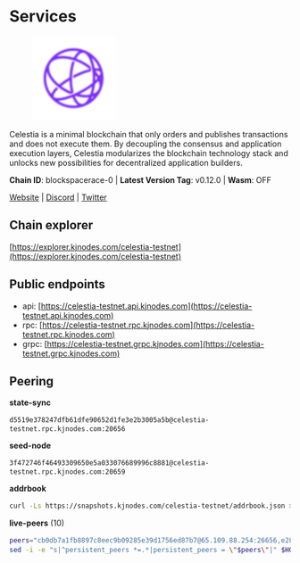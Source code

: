 # Services

<figure><img src="https://raw.githubusercontent.com/kj89/cosmos-images/main/logos/celestia.png" width="150" alt=""><figcaption></figcaption></figure>

Celestia is a minimal blockchain that only orders and publishes transactions and  does not execute them. By decoupling the consensus and application execution layers,  Celestia modularizes the blockchain technology stack and unlocks new possibilities  for decentralized application builders.

**Chain ID**: blockspacerace-0 | **Latest Version Tag**: v0.12.0 | **Wasm**: OFF

[Website](https://celestia.org) | [Discord](https://discord.gg/celestiacommunity) | [Twitter](https://twitter.com/CelestiaOrg)




## Chain explorer
[https://explorer.kjnodes.com/celestia-testnet](https://explorer.kjnodes.com/celestia-testnet)

## Public endpoints

* api: [https://celestia-testnet.api.kjnodes.com](https://celestia-testnet.api.kjnodes.com)
* rpc: [https://celestia-testnet.rpc.kjnodes.com](https://celestia-testnet.rpc.kjnodes.com)
* grpc: [https://celestia-testnet.grpc.kjnodes.com](https://celestia-testnet.grpc.kjnodes.com)

## Peering

**state-sync**

```text
d5519e378247dfb61dfe90652d1fe3e2b3005a5b@celestia-testnet.rpc.kjnodes.com:20656
```

**seed-node**

```text
3f472746f46493309650e5a033076689996c8881@celestia-testnet.rpc.kjnodes.com:20659
```

**addrbook**
```bash
curl -Ls https://snapshots.kjnodes.com/celestia-testnet/addrbook.json > $HOME/.celestia-app/config/addrbook.json
```

**live-peers** (10)
```bash
peers="cb0db7a1fb8897c8eec9b09285e39d1756ed87b7@65.109.88.254:26656,e286b562eddc6fea1b2635f6623430225666fb2f@147.135.144.58:26656,d5519e378247dfb61dfe90652d1fe3e2b3005a5b@65.109.68.190:20656,3ccaca3a32779bcf4c5cc85aae66a46902f0b641@95.216.223.149:26656,0d8b40858dcdf1e4370b2ed66b632bddf13a150d@75.119.143.147:26656,e6c28bd7cb4be3651942a9d93368651c97ee4733@65.108.65.36:20656,43e9da043318a4ea0141259c17fcb06ecff816af@141.94.73.39:43656,2c93920515e53e0e08ca4bc86dd76a194ee34a29@89.117.59.233:26656,ca40b8ccd7c9d717ca691a74bec1e67aa9ae72c8@31.223.32.35:26656,e8906342e657ace92e1ed8599f0949da8dd75fbd@146.19.24.52:20656"
sed -i -e "s|^persistent_peers *=.*|persistent_peers = \"$peers\"|" $HOME/.celestia-app/config/config.toml
```
